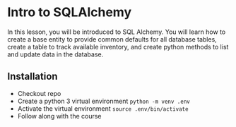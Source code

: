# Intro to SQLAlchemy

In this lesson, you will be introduced to SQL Alchemy. You will learn how to create a base entity to provide common defaults for all database tables, create a table to track available inventory, and create python methods to list and update data in the database.

## Installation
- Checkout repo
- Create a python 3 virtual environment `python -m venv .env`
- Activate the virtual environment `source .env/bin/activate`
- Follow along with the course
